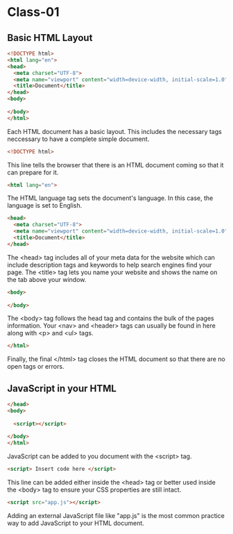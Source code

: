 # Class-01

## Basic HTML Layout
```html
<!DOCTYPE html>
<html lang="en">
<head>
  <meta charset="UTF-8">
  <meta name="viewport" content="width=device-width, initial-scale=1.0">
  <title>Document</title>
</head>
<body>
  
</body>
</html>
```

Each HTML document has a basic layout. This includes the necessary tags neccessary to have a complete simple document.

```html
<!DOCTYPE html>
```
This line tells the browser that there is an HTML document coming so that it can prepare for it.

```html
<html lang="en">
```
The HTML language tag sets the document's language. In this case, the language is set to English.

```html
<head>
  <meta charset="UTF-8">
  <meta name="viewport" content="width=device-width, initial-scale=1.0">
  <title>Document</title>
</head>
```
The \<head> tag includes all of your meta data for the website which can include description tags and keywords to help search engines find your page. 
The \<title> tag lets you name your website and shows the name on the tab above your window.

```html
<body>
  
</body>
```
The \<body> tag follows the head tag and contains the bulk of the pages information. Your \<nav> and \<header> tags can usually be found in here along with \<p> and \<ul> tags.

```html
</html>
```
Finally, the final \</html> tag closes the HTML document so that there are no open tags or errors.

## JavaScript in your HTML
```html
</head>
<body>
  
  <script></script>
  
</body>
</html>
```
JavaScript can be added to you document with the \<script> tag. 

```html
<script> Insert code here </script>
```
This line can be added either inside the \<head> tag or better used inside the \<body> tag to ensure your CSS properties are still intact.

```html
<script src="app.js"></script>
```
Adding an external JavaScript file like \"app.js" is the most common practice way to add JavaScript to your HTML document.

